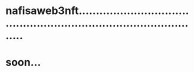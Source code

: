# nafisaweb3nft..........................................................................................
# soon...

